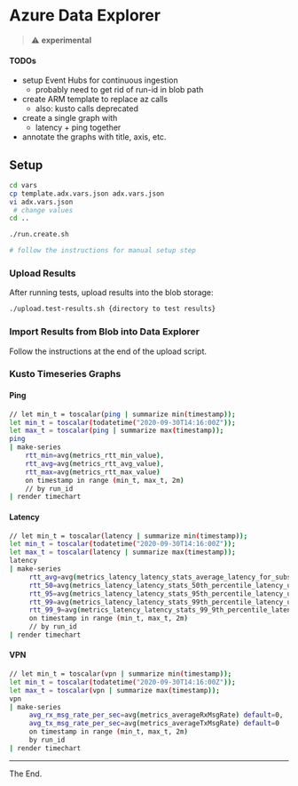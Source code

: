 # Azure Data Explorer

> :warning: **experimental**
#### TODOs

- setup Event Hubs for continuous ingestion
  - probably need to get rid of run-id in blob path
- create ARM template to replace az calls
  - also: kusto calls deprecated
- create a single graph with
  - latency + ping together
- annotate the graphs with title, axis, etc.


## Setup

````bash
cd vars
cp template.adx.vars.json adx.vars.json
vi adx.vars.json
 # change values
cd ..
````

````bash
./run.create.sh

# follow the instructions for manual setup step
````
### Upload Results
After running tests, upload results into the blob storage:
````bash
./upload.test-results.sh {directory to test results}
````
### Import Results from Blob into Data Explorer

Follow the instructions at the end of the upload script.

### Kusto Timeseries Graphs

#### Ping
````bash
// let min_t = toscalar(ping | summarize min(timestamp));
let min_t = toscalar(todatetime("2020-09-30T14:16:00Z"));
let max_t = toscalar(ping | summarize max(timestamp));
ping
| make-series
    rtt_min=avg(metrics_rtt_min_value),
    rtt_avg=avg(metrics_rtt_avg_value),
    rtt_max=avg(metrics_rtt_max_value)
    on timestamp in range (min_t, max_t, 2m)
    // by run_id
| render timechart
````

#### Latency


````bash
// let min_t = toscalar(latency | summarize min(timestamp));
let min_t = toscalar(todatetime("2020-09-30T14:16:00Z"));
let max_t = toscalar(latency | summarize max(timestamp));
latency
| make-series
     rtt_avg=avg(metrics_latency_latency_stats_average_latency_for_subs_usec) default=0,
     rtt_50=avg(metrics_latency_latency_stats_50th_percentile_latency_usec) default=0,
     rtt_95=avg(metrics_latency_latency_stats_95th_percentile_latency_usec) default=0,
     rtt_99=avg(metrics_latency_latency_stats_99th_percentile_latency_usec) default=0,
     rtt_99_9=avg(metrics_latency_latency_stats_99_9th_percentile_latency_usec) default=0
     on timestamp in range (min_t, max_t, 2m)
     // by run_id
| render timechart
````

#### VPN
````bash
// let min_t = toscalar(vpn | summarize min(timestamp));
let min_t = toscalar(todatetime("2020-09-30T14:16:00Z"));
let max_t = toscalar(vpn | summarize max(timestamp));
vpn
| make-series
     avg_rx_msg_rate_per_sec=avg(metrics_averageRxMsgRate) default=0,
     avg_tx_msg_rate_per_sec=avg(metrics_averageTxMsgRate) default=0
     on timestamp in range (min_t, max_t, 2m)
     by run_id
| render timechart
````
---
The End.

